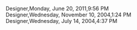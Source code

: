 ﻿Designer,Monday, June 20, 2011,9:56 PM  Designer,Wednesday, November 10, 2004,1:24 PM  Designer,Wednesday, July 14, 2004,4:37 PM